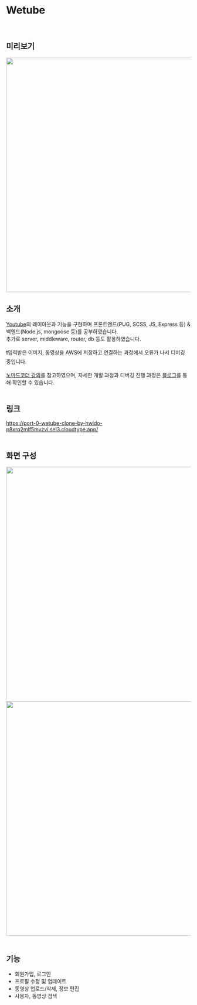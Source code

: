 # Wetube
<br>  

## 미리보기
<img width="640" src="https://user-images.githubusercontent.com/82134672/226615164-c425c1bf-a25a-4a85-92a6-4a4e3de6da05.png">
<br>

## 소개
[Youtube](https://www.youtube.com/)의 레이아웃과 기능을 구현하며 프론트엔드(PUG, SCSS, JS, Express 등) & 백엔드(Node.js, mongoose 등)를 공부하였습니다.  
추가로 server, middleware, router, db 등도 활용하였습니다.  
<br>
❗️입력받은 이미지, 동영상을 AWS에 저장하고 연결하는 과정에서 오류가 나서 디버깅 중입니다.  
<br>
[노마드코더 강의](https://nomadcoders.co/wetube/lobby)를 참고하였으며, 자세한 개발 과정과 디버깅 진행 과정은 [블로그](https://soaringwave.tistory.com/category/%ED%94%84%EB%A1%9C%EC%A0%9D%ED%8A%B8/%EC%9C%A0%ED%8A%9C%EB%B8%8C%20%ED%81%B4%EB%A1%A0%EC%BD%94%EB%94%A9)를 통해 확인할 수 있습니다.
<br>
<br>

## 링크
https://port-0-wetube-clone-by-hwido-p8xrq2mlf5mvzvi.sel3.cloudtype.app/
<br>
<br>

## 화면 구성
<img width="640" src="https://user-images.githubusercontent.com/82134672/226615171-6f20a1cc-ff09-44aa-9ace-97af1a7a67cf.png">
<img width="640" src="https://user-images.githubusercontent.com/82134672/226615174-9b9b385c-1209-4942-8eeb-38e75f1578fe.png">
<br>
<br>

## 기능
* 회원가입, 로그인
* 프로필 수정 및 업데이트
* 동영상 업로드/삭제, 정보 편집
* 사용자, 동영상 검색
